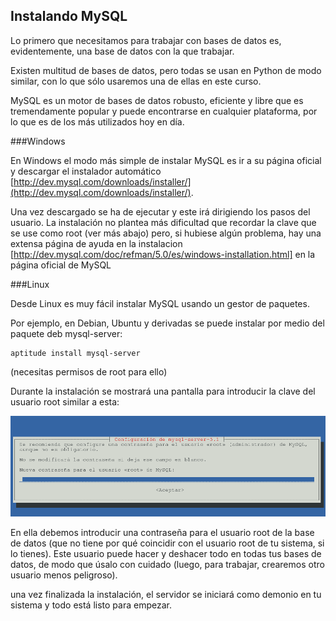 ## Instalando MySQL

Lo primero que necesitamos para trabajar con bases de datos es, evidentemente, una base de datos con la que trabajar.

Existen multitud de bases de datos, pero todas se usan en Python de modo similar, con lo que sólo usaremos una de ellas en este curso.

MySQL es un motor de bases de datos robusto, eficiente y libre que es tremendamente popular y puede encontrarse en cualquier plataforma, por lo que es de los más utilizados hoy en día.

###Windows

En Windows el modo más simple de instalar MySQL es ir a su página oficial y descargar el instalador automático [http://dev.mysql.com/downloads/installer/](http://dev.mysql.com/downloads/installer/).

Una vez descargado se ha de ejecutar y este irá dirigiendo los pasos del usuario. La instalación no plantea más dificultad que recordar la clave que se use como root (ver más abajo) pero, si hubiese algún problema, hay una extensa página de ayuda en la instalacion [http://dev.mysql.com/doc/refman/5.0/es/windows-installation.html] en la página oficial de MySQL

###Linux

Desde Linux es muy fácil instalar MySQL usando un gestor de paquetes.

Por ejemplo, en Debian, Ubuntu y derivadas se puede instalar por medio del paquete deb mysql-server:

```
aptitude install mysql-server 
```

(necesitas permisos de root para ello)

Durante la instalación se mostrará una pantalla para introducir la clave del usuario root similar a esta:

![Solicitando la clave de root](../img/Bases_de_Datos_con_MySQLdb1.png)

En ella debemos introducir una contraseña para el usuario root de la base de datos (que no tiene por qué coincidir con el usuario root de tu sistema, si lo tienes). Este usuario puede hacer y deshacer todo en todas tus bases de datos, de modo que úsalo con cuidado (luego, para trabajar, crearemos otro usuario menos peligroso).

una vez finalizada la instalación, el servidor se iniciará como demonio en tu sistema y todo está listo para empezar. 
